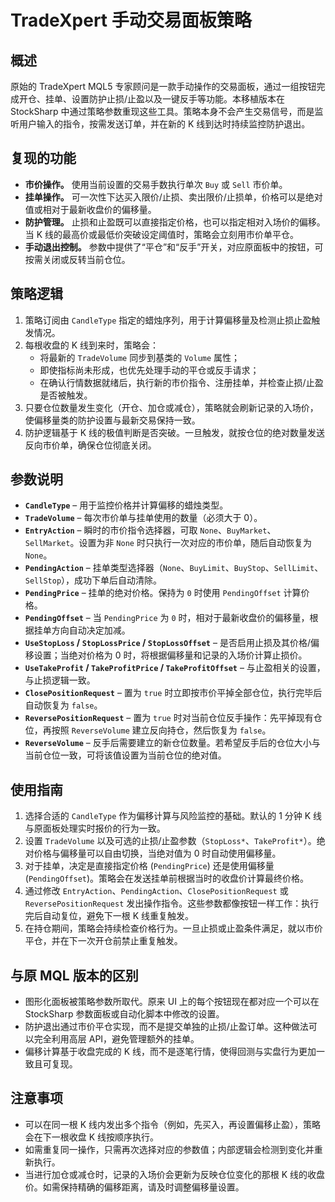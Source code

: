 # TradeXpert 手动交易面板策略

## 概述
原始的 TradeXpert MQL5 专家顾问是一款手动操作的交易面板，通过一组按钮完成开仓、挂单、设置防护止损/止盈以及一键反手等功能。本移植版本在 StockSharp 中通过策略参数重现这些工具。策略本身不会产生交易信号，而是监听用户输入的指令，按需发送订单，并在新的 K 线到达时持续监控防护退出。

## 复现的功能
- **市价操作。** 使用当前设置的交易手数执行单次 `Buy` 或 `Sell` 市价单。
- **挂单操作。** 可一次性下达买入限价/止损、卖出限价/止损单，价格可以是绝对值或相对于最新收盘价的偏移量。
- **防护管理。** 止损和止盈既可以直接指定价格，也可以指定相对入场价的偏移。当 K 线的最高价或最低价突破设定阈值时，策略会立刻用市价单平仓。
- **手动退出控制。** 参数中提供了“平仓”和“反手”开关，对应原面板中的按钮，可按需关闭或反转当前仓位。

## 策略逻辑
1. 策略订阅由 `CandleType` 指定的蜡烛序列，用于计算偏移量及检测止损止盈触发情况。
2. 每根收盘的 K 线到来时，策略会：
   - 将最新的 `TradeVolume` 同步到基类的 `Volume` 属性；
   - 即使指标尚未形成，也优先处理手动的平仓或反手请求；
   - 在确认行情数据就绪后，执行新的市价指令、注册挂单，并检查止损/止盈是否被触发。
3. 只要仓位数量发生变化（开仓、加仓或减仓），策略就会刷新记录的入场价，使偏移量类的防护设置与最新交易保持一致。
4. 防护逻辑基于 K 线的极值判断是否突破。一旦触发，就按仓位的绝对数量发送反向市价单，确保仓位彻底关闭。

## 参数说明
- **`CandleType`** – 用于监控价格并计算偏移的蜡烛类型。
- **`TradeVolume`** – 每次市价单与挂单使用的数量（必须大于 0）。
- **`EntryAction`** – 瞬时的市价指令选择器，可取 `None`、`BuyMarket`、`SellMarket`。设置为非 `None` 时只执行一次对应的市价单，随后自动恢复为 `None`。
- **`PendingAction`** – 挂单类型选择器（`None`、`BuyLimit`、`BuyStop`、`SellLimit`、`SellStop`），成功下单后自动清除。
- **`PendingPrice`** – 挂单的绝对价格。保持为 `0` 时使用 `PendingOffset` 计算价格。
- **`PendingOffset`** – 当 `PendingPrice` 为 `0` 时，相对于最新收盘价的偏移量，根据挂单方向自动决定加减。
- **`UseStopLoss` / `StopLossPrice` / `StopLossOffset`** – 是否启用止损及其价格/偏移设置；当绝对价格为 0 时，将根据偏移量和记录的入场价计算止损价。
- **`UseTakeProfit` / `TakeProfitPrice` / `TakeProfitOffset`** – 与止盈相关的设置，与止损逻辑一致。
- **`ClosePositionRequest`** – 置为 `true` 时立即按市价平掉全部仓位，执行完毕后自动恢复为 `false`。
- **`ReversePositionRequest`** – 置为 `true` 时对当前仓位反手操作：先平掉现有仓位，再按照 `ReverseVolume` 建立反向持仓，然后恢复为 `false`。
- **`ReverseVolume`** – 反手后需要建立的新仓位数量。若希望反手后的仓位大小与当前仓位一致，可将该值设置为当前仓位的绝对值。

## 使用指南
1. 选择合适的 `CandleType` 作为偏移计算与风险监控的基础。默认的 1 分钟 K 线与原面板处理实时报价的行为一致。
2. 设置 `TradeVolume` 以及可选的止损/止盈参数（`StopLoss*`、`TakeProfit*`）。绝对价格与偏移量可以自由切换，当绝对值为 0 时自动使用偏移量。
3. 对于挂单，决定是直接指定价格 (`PendingPrice`) 还是使用偏移量 (`PendingOffset`)。策略会在发送挂单前根据当时的收盘价计算最终价格。
4. 通过修改 `EntryAction`、`PendingAction`、`ClosePositionRequest` 或 `ReversePositionRequest` 发出操作指令。这些参数都像按钮一样工作：执行完后自动复位，避免下一根 K 线重复触发。
5. 在持仓期间，策略会持续检查价格行为。一旦止损或止盈条件满足，就以市价平仓，并在下一次开仓前禁止重复触发。

## 与原 MQL 版本的区别
- 图形化面板被策略参数所取代。原来 UI 上的每个按钮现在都对应一个可以在 StockSharp 参数面板或自动化脚本中修改的设置。
- 防护退出通过市价平仓实现，而不是提交单独的止损/止盈订单。这种做法可以完全利用高层 API，避免管理额外的挂单。
- 偏移计算基于收盘完成的 K 线，而不是逐笔行情，使得回测与实盘行为更加一致且可复现。

## 注意事项
- 可以在同一根 K 线内发出多个指令（例如，先买入，再设置偏移止盈），策略会在下一根收盘 K 线按顺序执行。
- 如需重复同一操作，只需再次选择对应的参数值；内部逻辑会检测到变化并重新执行。
- 当进行加仓或减仓时，记录的入场价会更新为反映仓位变化的那根 K 线的收盘价。如需保持精确的偏移距离，请及时调整偏移量设置。

